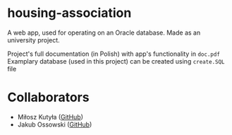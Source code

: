 # housing-association
A web app, used for operating on an Oracle database. Made as an university project.

Project's full documentation (in Polish) with app's functionality in ```doc.pdf```
Examplary database (used in this project) can be created using ``create.SQL`` file

# Collaborators
- Miłosz Kutyła ([GitHub](https://github.com/mkutyla/))
- Jakub Ossowski ([GitHub](https://github.com/bilevcik/))
